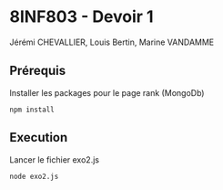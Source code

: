 # 8INF803 - Devoir 1

Jérémi CHEVALLIER, Louis Bertin, Marine VANDAMME

## Prérequis
Installer les packages pour le page rank (MongoDb)
```
npm install
```

## Execution
Lancer le fichier exo2.js
```
node exo2.js
```
